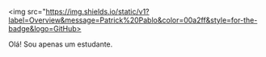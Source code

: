 <img src="https://img.shields.io/static/v1?label=Overview&message=Patrick%20Pablo&color=00a2ff&style=for-the-badge&logo=GitHub>
  <p>
Olá! Sou apenas um estudante.
  </p>
